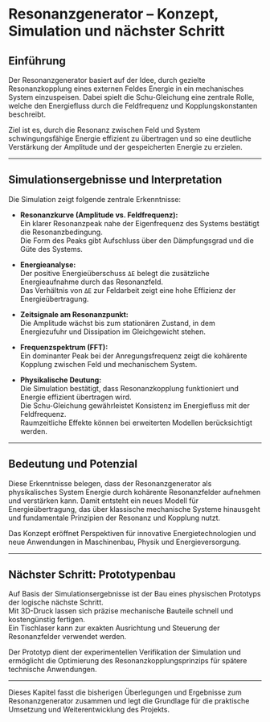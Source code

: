 # Resonanzgenerator – Konzept, Simulation und nächster Schritt

## Einführung

Der Resonanzgenerator basiert auf der Idee, durch gezielte Resonanzkopplung eines externen Feldes Energie in ein mechanisches System einzuspeisen. Dabei spielt die Schu-Gleichung eine zentrale Rolle, welche den Energiefluss durch die Feldfrequenz und Kopplungskonstanten beschreibt.

Ziel ist es, durch die Resonanz zwischen Feld und System schwingungsfähige Energie effizient zu übertragen und so eine deutliche Verstärkung der Amplitude und der gespeicherten Energie zu erzielen.

---

## Simulationsergebnisse und Interpretation

Die Simulation zeigt folgende zentrale Erkenntnisse:

- **Resonanzkurve (Amplitude vs. Feldfrequenz):**  
  Ein klarer Resonanzpeak nahe der Eigenfrequenz des Systems bestätigt die Resonanzbedingung.  
  Die Form des Peaks gibt Aufschluss über den Dämpfungsgrad und die Güte des Systems.

- **Energieanalyse:**  
  Der positive Energieüberschuss `ΔE` belegt die zusätzliche Energieaufnahme durch das Resonanzfeld.  
  Das Verhältnis von `ΔE` zur Feldarbeit zeigt eine hohe Effizienz der Energieübertragung.

- **Zeitsignale am Resonanzpunkt:**  
  Die Amplitude wächst bis zum stationären Zustand, in dem Energiezufuhr und Dissipation im Gleichgewicht stehen.

- **Frequenzspektrum (FFT):**  
  Ein dominanter Peak bei der Anregungsfrequenz zeigt die kohärente Kopplung zwischen Feld und mechanischem System.

- **Physikalische Deutung:**  
  Die Simulation bestätigt, dass Resonanzkopplung funktioniert und Energie effizient übertragen wird.  
  Die Schu-Gleichung gewährleistet Konsistenz im Energiefluss mit der Feldfrequenz.  
  Raumzeitliche Effekte können bei erweiterten Modellen berücksichtigt werden.

---

## Bedeutung und Potenzial

Diese Erkenntnisse belegen, dass der Resonanzgenerator als physikalisches System Energie durch kohärente Resonanzfelder aufnehmen und verstärken kann. Damit entsteht ein neues Modell für Energieübertragung, das über klassische mechanische Systeme hinausgeht und fundamentale Prinzipien der Resonanz und Kopplung nutzt.

Das Konzept eröffnet Perspektiven für innovative Energietechnologien und neue Anwendungen in Maschinenbau, Physik und Energieversorgung.

---

## Nächster Schritt: Prototypenbau

Auf Basis der Simulationsergebnisse ist der Bau eines physischen Prototyps der logische nächste Schritt.  
Mit 3D-Druck lassen sich präzise mechanische Bauteile schnell und kostengünstig fertigen.  
Ein Tischlaser kann zur exakten Ausrichtung und Steuerung der Resonanzfelder verwendet werden.

Der Prototyp dient der experimentellen Verifikation der Simulation und ermöglicht die Optimierung des Resonanzkopplungsprinzips für spätere technische Anwendungen.

---

Dieses Kapitel fasst die bisherigen Überlegungen und Ergebnisse zum Resonanzgenerator zusammen und legt die Grundlage für die praktische Umsetzung und Weiterentwicklung des Projekts.